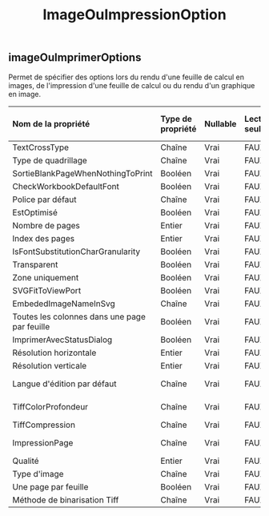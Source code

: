 ﻿---
title: ImageOuImpressionOption
second_title: Aspose.Cells Cloud Documen
type: docs
url: /fr/specification/model/imageorprintoptions/
description: "Aspose.Cells Spécification du modèle cloud : ImageOrPrintOptions. Gérez sans effort Excel et d'autres feuilles de calcul avec des fonctionnalités telles que l'ouverture, la génération, l'édition, le fractionnement, la fusion, la comparaison et la conversion."
kwords: Excel, Office, feuille de calcul, Cloud REST API, ImageOrPrintOptions
weight: 50
---
## **imageOuImprimerOptions**

 Permet de spécifier des options lors du rendu d'une feuille de calcul en images, de l'impression d'une feuille de calcul ou du rendu d'un graphique en image.

| Nom de la propriété| Type de propriété| Nullable| Lecture seulement| Valeur par défaut| Description|
|:- |:- |:- |:- |:- |:- |
| TextCrossType| Chaîne| Vrai| FAUX|| TextCrossType|
| Type de quadrillage| Chaîne| Vrai| FAUX|| Type de quadrillage|
| SortieBlankPageWhenNothingToPrint| Booléen| Vrai| FAUX|||
| CheckWorkbookDefaultFont| Booléen| Vrai| FAUX|||
| Police par défaut| Chaîne| Vrai| FAUX|||
| EstOptimisé| Booléen| Vrai| FAUX|||
| Nombre de pages| Entier| Vrai| FAUX|||
| Index des pages| Entier| Vrai| FAUX|||
| IsFontSubstitutionCharGranularity| Booléen| Vrai| FAUX|||
| Transparent| Booléen| Vrai| FAUX|||
| Zone uniquement| Booléen| Vrai| FAUX|||
| SVGFitToViewPort| Booléen| Vrai| FAUX|||
| EmbededImageNameInSvg| Chaîne| Vrai| FAUX|||
| Toutes les colonnes dans une page par feuille| Booléen| Vrai| FAUX|||
| ImprimerAvecStatusDialog| Booléen| Vrai| FAUX|||
| Résolution horizontale| Entier| Vrai| FAUX|||
| Résolution verticale| Entier| Vrai| FAUX|||
| Langue d'édition par défaut| Chaîne| Vrai| FAUX|| Langue d'édition par défaut|
| TiffColorProfondeur| Chaîne| Vrai| FAUX|| La profondeur de la couleur|
| TiffCompression| Chaîne| Vrai| FAUX|| TiffCompression|
| ImpressionPage| Chaîne| Vrai| FAUX|| Type de page d'impression|
| Qualité| Entier| Vrai| FAUX|||
| Type d'image| Chaîne| Vrai| FAUX|| Type d'image|
| Une page par feuille| Booléen| Vrai| FAUX|||
| Méthode de binarisation Tiff| Chaîne| Vrai| FAUX|| ImageBinarisationMéthode|

